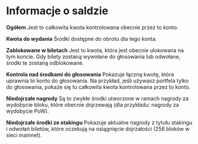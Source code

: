 # Informacje o saldzie

**Ogółem** Jest to całkowita kwota kontrolowana obecnie przez to konto.

**Kwota do wydania** Środki dostępne do obrotu dla tego konta.

**Zablokowane w biletach** Jest to kwota, która jest obecnie ulokowana na tym koncie. Gdy bilety zostaną wywołane do głosowania lub odwołane, środki te zostaną odblokowane.

**Kontrola nad środkami do głosowania** Pokazuje łączną kwotę, która uprawnia to konto do głosowania. Na przykład, jeśli używasz portfela tylko do głosowania, pokaże się tu całkowita kwota kontrolowana przez to konto.

**Niedojrzałe nagrody** Są to zwykłe środki utworzone w ramach nagrody za wydobycie bloku, które obecnie dojrzewają (dla przykładu: nagrody za wydobycie PoW).

**Niedojrzałe środki ze stakingu** Pokazuje aktualne nagrody z tytułu stakingu i odwołań biletów, które oczekują na osiągnięcie dojrzałości (256 bloków w sieci mainnet).
